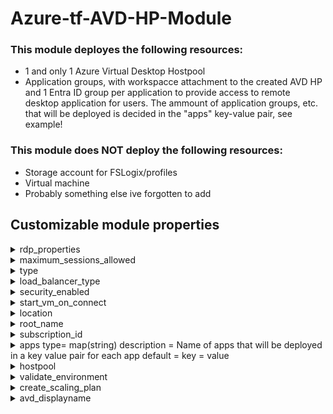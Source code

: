 # Azure-tf-AVD-HP-Module
### This module deployes the following resources:
- 1 and only 1 Azure Virtual Desktop Hostpool
- Application groups, with workspacce attachment to the created AVD HP and 1 Entra ID group per application to provide access to remote desktop application for users. The ammount of application groups, etc. that will be deployed is decided in the "apps" key-value pair, see example!

### This module does NOT deploy the following resources:
- Storage account for FSLogix/profiles
- Virtual machine
- Probably something else ive forgotten to add


## Customizable module properties 

<details>
  <summary>rdp_properties</summary>
description = RDP hostpool properties, also has a "ignore lifecycle change" tag on it, as scaling plans would not update the code..
default = audiocapturemode:i:1;audiomode:i:0;redirectprinters:i:1;drivestoredirect:s:c\\:;autoreconnection enabled:i:1;enablerdsaadauth:i:1;use multimon:i:1;dynamic resolution:i:1;networkautodetect:i:1
</details>

<details>
  <summary>maximum_sessions_allowed</summary>
type= number
description = Maximum hostpool sessions allowed on session hosts in host pool
default = 10
</details> 

<details>
  <summary>type</summary>
description = What hostpool type to use in the hostpool
default = Pooled
</details> 

<details>
  <summary>load_balancer_type</summary>
description = Acceptable values are: BreadthFirst, DepthFirst or Persistent
default = DepthFirst
</details>

<details>
  <summary>security_enabled</summary>
description = Whether the group is a security group for controlling access to in-app resources. At least one of security_enabled or mail_enabled must be specified. A group can be security enabled and mail enabled
default = true
</details> 

<details>
  <summary>start_vm_on_connect</summary>
type= bool
description = Start the VM on connect if no available sessions
default = true
</details> 

<details>
  <summary>location</summary>
description = Where will the host pool be deployed
default = West Europe
</details> 

<details>
  <summary>root_name</summary>
description = Should be a unique identifier, short name for a customer, project or something
default = csn
</details> 
    
<details>
  <summary>subscription_id</summary>
description = Subscription ID where virtual machine sessions hosts are located, this should be it's own subscription ID in production environments
default = null
</details> 

<details>
  <summary>apps
type= map(string)
description = Name of apps that will be deployed in a key value pair for each app
default = 
key = value
</details> 

<details>
  <summary>hostpool</summary>
description = Name of hostpool that will be deployed
default = prod-01
</details> 

<details>
  <summary>validate_environment</summary>
type= bool
description = Wether to validate environment or not
default = false
</details>

<details>
  <summary>create_scaling_plan</summary>
type= bool
description = true or false if you want to create scaling plan and attach to the host pool
default = false
</details>

<details>
  <summary>avd_displayname</summary>
description = Display name of Azure Virtual Desktop Enterprise application in Entra ID
default = Azure Virtual Desktop
</details>
